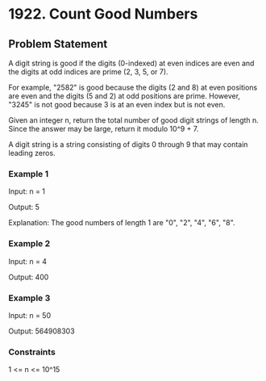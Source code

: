 # 1922. Count Good Numbers

## Problem Statement

A digit string is good if the digits (0-indexed) at even indices are even and the digits at odd indices are prime (2, 3, 5, or 7).

For example, "2582" is good because the digits (2 and 8) at even positions are even and the digits (5 and 2) at odd positions are prime. However, "3245" is not good because 3 is at an even index but is not even.

Given an integer n, return the total number of good digit strings of length n. Since the answer may be large, return it modulo 10^9 + 7.

A digit string is a string consisting of digits 0 through 9 that may contain leading zeros.

### Example 1

Input: n = 1

Output: 5

Explanation: The good numbers of length 1 are "0", "2", "4", "6", "8".

### Example 2

Input: n = 4

Output: 400

### Example 3

Input: n = 50

Output: 564908303

### Constraints

1 <= n <= 10^15
